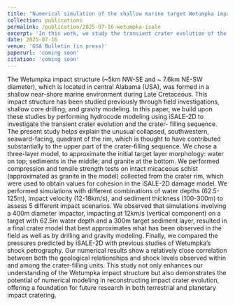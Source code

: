 ```yaml
---
title: "Numerical simulation of the shallow marine target Wetumpka impact crater (Alabama, USA)"
collection: publications
permalink: /publication/2025-07-16-wetumpka-isale
excerpt: 'In this work, we study the transient crater evolution of the Wetumpka crater and the role of water in the process.'
date: 2025-07-16
venue: 'GSA Bulletin (in press)'
paperurl: 'coming soon'
citation: 'coming soon'
---
```


The Wetumpka impact structure (~5km NW-SE and ~ 7.6km NE-SW diameter), which is located in central Alabama (USA), was formed in a shallow near-shore marine environment during Late Cretaceous. This impact structure has been studied previously through field investigations, shallow core drilling, and gravity modeling. In this paper, we build upon these studies by performing hydrocode modeling using iSALE-2D to investigate the transient crater evolution and the crater- filling sequence. The present study helps explain the unusual collapsed, southwestern, seaward-facing, quadrant of the rim, which is thought to have contributed substantially to the upper part of the crater-filling sequence. We chose a three-layer model, to approximate the initial target layer morphology: water on top; sediments in the middle; and granite at the bottom. We performed compression and tensile strength tests on intact micaceous schist (approximated as granite in the model) collected from the crater rim, which were used to obtain values for cohesion in the iSALE-2D damage model. We performed simulations with different combinations of water depths (62.5-125m), impact velocity (12-18km/s), and sediment thickness (100-300m) to assess 5 different impact scenarios. We observed that simulations involving a 400m diameter impactor, impacting at 12km/s (vertical component) on a target with 62.5m water depth and a 300m target sediment layer, resulted in a final crater model that best approximates what has been observed in the field as well as by drilling and gravity modeling. Finally, we compared the pressures predicted by iSALE-2D with previous studies of Wetumpka’s shock petrography. Our numerical results show a relatively close correlation between both the geological relationships and shock levels observed within and among the crater-filling units. This study not only enhances our understanding of the Wetumpka impact structure but also demonstrates the potential of numerical modeling in reconstructing impact crater evolution, offering a foundation for future research in both terrestrial and planetary impact cratering.
